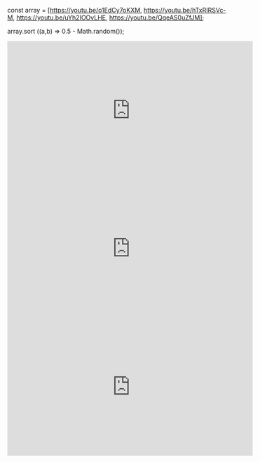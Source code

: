 

const array = [https://youtu.be/o1EdCy7oKXM, https://youtu.be/hTxRIRSVc-M, https://youtu.be/uYh2IOOvLHE, https://youtu.be/QqeAS0uZfJM];

array.sort ((a,b) => 0.5 - Math.random());


<iframe width="560" height="315" src="https://www.youtube.com/embed/QqeAS0uZfJM" title="YouTube video player" frameborder="0" allow="accelerometer; autoplay; clipboard-write; encrypted-media; gyroscope; picture-in-picture" allowfullscreen></iframe>

<iframe width="560" height="315" src="https://www.youtube.com/embed/S1a2m_mFqp0" title="YouTube video player" frameborder="0" allow="accelerometer; autoplay; clipboard-write; encrypted-media; gyroscope; picture-in-picture" allowfullscreen></iframe>

<iframe width="560" height="315" src="https://www.youtube.com/embed/uYh2IOOvLHE" title="YouTube video player" frameborder="0" allow="accelerometer; autoplay; clipboard-write; encrypted-media; gyroscope; picture-in-picture" allowfullscreen></iframe>
